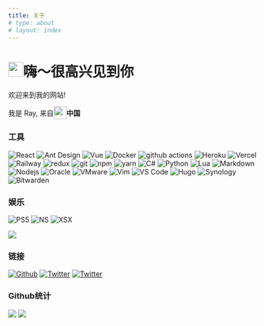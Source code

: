 ```yaml
---
title: 关于
# type: about
# layout: index
---
```


<h1><img src="https://emojis.slackmojis.com/emojis/images/1643515259/12806/meow_attention.png?1643515259" width="30"/>嗨～很高兴见到你</h1>

<p>欢迎来到我的网站!</p>
<p style="display: flex;align-items: center">我是 Ray, 来自 <img src="https://cdn-icons-png.flaticon.com/512/323/323363.png" width="26"/> <b>中国</b>

<h3>工具</h3>
<p>
  <img alt="React" src="https://img.shields.io/badge/-React-45b8d8?style=flat-square&logo=react&logoColor=white" />
  <img alt="Ant Design" src="https://img.shields.io/badge/-Ant%20Design-0170FE?style=flat-square&logo=antdesign&logoColor=white" />
  <img alt="Vue" src="https://img.shields.io/badge/-Vue-4FC08D?style=flat-square&logo=vuedotjs&logoColor=white" />
  <img alt="Docker" src="https://img.shields.io/badge/-Docker-46a2f1?style=flat-square&logo=docker&logoColor=white" />
  <img alt="github actions" src="https://img.shields.io/badge/-Github_Actions-2088FF?style=flat-square&logo=github-actions&logoColor=white" />
  <img alt="Heroku" src="https://img.shields.io/badge/-Heroku-430098?style=flat-square&logo=heroku&logoColor=white" />
  <img alt="Vercel" src="https://img.shields.io/badge/-Vercel-000?style=flat-square&logo=vercel&logoColor=white" />
  <img alt="Railway" src="https://img.shields.io/badge/-Railway-0B0D0E?style=flat-square&logo=railway&logoColor=white" />
  <img alt="redux" src="https://img.shields.io/badge/-Redux-764ABC?style=flat-square&logo=redux&logoColor=white" />
  <img alt="git" src="https://img.shields.io/badge/-Git-F05032?style=flat-square&logo=git&logoColor=white" />
  <img alt="npm" src="https://img.shields.io/badge/-NPM-CB3837?style=flat-square&logo=npm&logoColor=white" />
  <img alt="yarn" src="https://img.shields.io/badge/-yarn-2C8EBB?style=flat-square&logo=yarn&logoColor=white" />
  <img alt="C#" src="https://img.shields.io/badge/-C%23-239120?style=flat-square&logo=csharp&logoColor=white" />
  <img alt="Python" src="https://img.shields.io/badge/-Python-3776AB?style=flat-square&logo=python&logoColor=white" />
  <img alt="Lua" src="https://img.shields.io/badge/-Lua-2C2D72?style=flat-square&logo=lua&logoColor=white" />
  <img alt="Markdown" src="https://img.shields.io/badge/-Markdown-000000?style=flat-square&logo=markdown&logoColor=white" />
  <img alt="Nodejs" src="https://img.shields.io/badge/-Nodejs-43853d?style=flat-square&logo=Node.js&logoColor=white" />
  <img alt="Oracle" src="https://img.shields.io/badge/-Oracle-F80000?style=flat-square&logo=oracle&logoColor=white" />
  <img alt="VMware" src="https://img.shields.io/badge/-VMWare-607078?style=flat-square&logo=vmware&logoColor=white" />
  <img alt="Vim" src="https://img.shields.io/badge/-Vim-39912e?style=flat-square&logo=vim&logoColor=white" />
  <img alt="VS Code" src="https://img.shields.io/badge/-VS%20Code-4880b5?style=flat-square&logo=visualstudiocode&logoColor=white" />
  <img alt="Hugo" src="https://img.shields.io/badge/-Hugo-FF4088?style=flat-square&logo=hugo&logoColor=white" />
  <img alt="Synology" src="https://img.shields.io/badge/-Synology-B5B5B6?style=flat-square&logo=synology&logoColor=white" />
  <img alt="Bitwarden" src="https://img.shields.io/badge/-Bitwarden-175ddc?style=flat-square&logo=bitwarden&logoColor=white" />
</p>
<h3>娱乐</h3>
<p>
  <img alt="PS5" src="https://img.shields.io/badge/-PlayStation%205-003791?style=flat-square&logo=playstation5&logoColor=white" />
  <img alt="NS" src="https://img.shields.io/badge/-Nintendo%20Switch-E60012?style=flat-square&logo=nintendoswitch&logoColor=white" />
  <img alt="XSX" src="https://img.shields.io/badge/-Xbox%20Series%20X-107C10?style=flat-square&logo=xbox&logoColor=white" />
</p>
<p>
  <a href="https://psnprofiles.com/fgprodigal"><img src="https://card.psnprofiles.com/2/fgprodigal.png" border="0"></a>
</p>
<h3>链接</h3>
<p>
  <a href="https://github.com/fgprodigal" target="_blank"><img alt="Github" src="https://img.shields.io/badge/-GitHub-12100E.svg?&style=for-the-badge&logo=Github&logoColor=white" /></a>
  <a href="https://twitter.com/fgprodigal" target="_blank"><img alt="Twitter" src="https://img.shields.io/badge/twitter-1DA1F2.svg?&style=for-the-badge&logo=twitter&logoColor=white" /></a>
  <a href="https://blog.rayw.tech" target="_blank"><img alt="Twitter" src="https://img.shields.io/badge/My%20Blog-FF4088.svg?&style=for-the-badge&logo=hugo&logoColor=white" /></a>
</p>

<h3>Github统计</h3>
<p>
  <img src="https://github-readme-stats.vercel.app/api?username=fgprodigal&theme=vue&border_radius=0"/>
  <img src="https://github-readme-stats.vercel.app/api/top-langs/?username=anuraghazra&layout=compact&theme=vue&border_radius=0"/>
</p>
